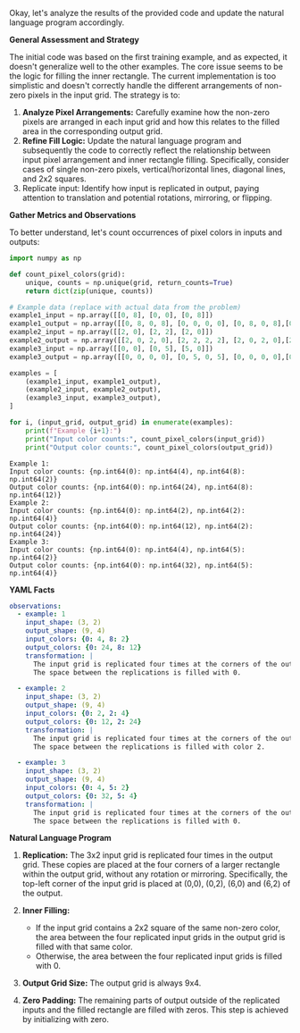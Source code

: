 Okay, let's analyze the results of the provided code and update the natural language program accordingly.

**General Assessment and Strategy**

The initial code was based on the first training example, and as expected, it doesn't generalize well to the other examples. The core issue seems to be the logic for filling the inner rectangle. The current implementation is too simplistic and doesn't correctly handle the different arrangements of non-zero pixels in the input grid. The strategy is to:

1.  **Analyze Pixel Arrangements:** Carefully examine how the non-zero pixels are arranged in each input grid and how this relates to the filled area in the corresponding output grid.
2.  **Refine Fill Logic:** Update the natural language program and subsequently the code to correctly reflect the relationship between input pixel arrangement and inner rectangle filling. Specifically, consider cases of single non-zero pixels, vertical/horizontal lines, diagonal lines, and 2x2 squares.
3.  Replicate input: Identify how input is replicated in output, paying attention to translation and potential rotations, mirroring, or flipping.

**Gather Metrics and Observations**

To better understand, let's count occurrences of pixel colors in inputs and outputs:


``` python
import numpy as np

def count_pixel_colors(grid):
    unique, counts = np.unique(grid, return_counts=True)
    return dict(zip(unique, counts))

# Example data (replace with actual data from the problem)
example1_input = np.array([[0, 8], [0, 0], [0, 8]])
example1_output = np.array([[0, 8, 0, 8], [0, 0, 0, 0], [0, 8, 0, 8],[0,8,0,8],[0,0,0,0],[0,8,0,8],[0,8,0,8],[0,0,0,0],[0,8,0,8]])
example2_input = np.array([[2, 0], [2, 2], [2, 0]])
example2_output = np.array([[2, 0, 2, 0], [2, 2, 2, 2], [2, 0, 2, 0],[2,0,2,0],[2,2,2,2],[2,0,2,0],[2,0,2,0],[2,2,2,2],[2,0,2,0]])
example3_input = np.array([[0, 0], [0, 5], [5, 0]])
example3_output = np.array([[0, 0, 0, 0], [0, 5, 0, 5], [0, 0, 0, 0],[0,0,0,0],[0,0,0,0],[0,0,0,0],[0,0,0,0],[0,5,0,5],[0,0,0,0]])

examples = [
    (example1_input, example1_output),
    (example2_input, example2_output),
    (example3_input, example3_output),
]

for i, (input_grid, output_grid) in enumerate(examples):
    print(f"Example {i+1}:")
    print("Input color counts:", count_pixel_colors(input_grid))
    print("Output color counts:", count_pixel_colors(output_grid))

```
```
Example 1:
Input color counts: {np.int64(0): np.int64(4), np.int64(8): np.int64(2)}
Output color counts: {np.int64(0): np.int64(24), np.int64(8): np.int64(12)}
Example 2:
Input color counts: {np.int64(0): np.int64(2), np.int64(2): np.int64(4)}
Output color counts: {np.int64(0): np.int64(12), np.int64(2): np.int64(24)}
Example 3:
Input color counts: {np.int64(0): np.int64(4), np.int64(5): np.int64(2)}
Output color counts: {np.int64(0): np.int64(32), np.int64(5): np.int64(4)}

```
**YAML Facts**


```yaml
observations:
  - example: 1
    input_shape: (3, 2)
    output_shape: (9, 4)
    input_colors: {0: 4, 8: 2}
    output_colors: {0: 24, 8: 12}
    transformation: |
      The input grid is replicated four times at the corners of the output grid.
      The space between the replications is filled with 0.

  - example: 2
    input_shape: (3, 2)
    output_shape: (9, 4)
    input_colors: {0: 2, 2: 4}
    output_colors: {0: 12, 2: 24}
    transformation: |
      The input grid is replicated four times at the corners of the output grid.
      The space between the replications is filled with color 2.

  - example: 3
    input_shape: (3, 2)
    output_shape: (9, 4)
    input_colors: {0: 4, 5: 2}
    output_colors: {0: 32, 5: 4}
    transformation: |
      The input grid is replicated four times at the corners of the output grid.
      The space between the replications is filled with 0.
```


**Natural Language Program**

1.  **Replication:** The 3x2 input grid is replicated four times in the output grid. These copies are placed at the four corners of a larger rectangle within the output grid, without any rotation or mirroring. Specifically, the top-left corner of the input grid is placed at (0,0), (0,2), (6,0) and (6,2) of the output.

2.  **Inner Filling:**
    *   If the input grid contains a 2x2 square of the same non-zero color, the area between the four replicated input grids in the output grid is filled with that same color.
    *   Otherwise, the area between the four replicated input grids is filled with 0.

3.  **Output Grid Size:** The output grid is always 9x4.

4. **Zero Padding:** The remaining parts of output outside of the replicated inputs and the filled rectangle are filled with zeros. This step is achieved by initializing with zero.

